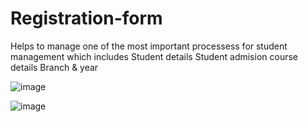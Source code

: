 # Registration-form
Helps to manage one of the most important processess for student management which includes 
                          Student details
                          Student admision
                          course details
                          Branch & year
                          
                          
  ![image](https://user-images.githubusercontent.com/127126687/230760027-a6fa0281-be57-4822-aa9a-8a19a4633289.png)
  
  ![image](https://user-images.githubusercontent.com/127126687/230760197-a056900e-d699-44cc-88b6-4ccac50bc42f.png)



